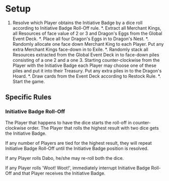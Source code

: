 # Setup

1. Resolve which Player obtains the Initiative Badge by a dice roll according to Initiative Badge Roll-Off rule.
*. Extract all Merchant Kings, all Resources of face value of 2 or 3 and Dragon's Eggs from the Global Event Deck.
*. Place all four Dragon's Eggs in to Dragon's Nest.
*. Randomly allocate one face down Merchant King to each Player. Put any extra Merchant Kings face-down in to Exile.
*. Randomly stack all Resources extracted from the Global Event Deck in to face-down piles consisting of a one 2 and a one 3. Starting counter-clockwise from the Player with the Initiative Badge each Player may choose one of these piles and put it into their Treasury. Put any extra piles in to the Dragon's Hoard.
*. Draw cards from the Event Deck according to Restock Rule. 
*. Start the game.

## Specific Rules

### Initiative Badge Roll-Off

The Player that happens to have the dice starts the roll-off in counter-clockwise order. The Player that rolls the highest result with two dice gets the Initiative Badge.

If any number of Players are tied for the highest result, they will repeat Initiative Badge Roll-Off until the Initiative Badge position is resolved.

If any Player rolls Dabo, he/she may re-roll both the dice.

If any Player rolls 'Woot! Woot!', immediately interrupt Initiative Badge Roll-Off and that Player receives the Initiative Badge.
